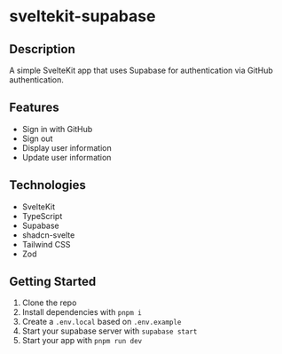 # sveltekit-supabase

## Description
A simple SvelteKit app that uses Supabase for authentication via GitHub authentication.

## Features
- Sign in with GitHub
- Sign out
- Display user information
- Update user information

## Technologies
- SvelteKit
- TypeScript
- Supabase
- shadcn-svelte
- Tailwind CSS
- Zod

## Getting Started

1. Clone the repo
2. Install dependencies with `pnpm i`
3. Create a `.env.local` based on `.env.example`
4. Start your supabase server with `supabase start`
5. Start your app with `pnpm run dev`

